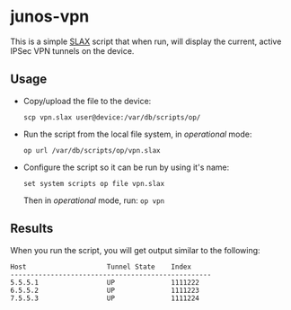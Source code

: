 # junos-vpn #

This is a simple [SLAX][1] script that when run, will display the current, active IPSec VPN tunnels on the device.

## Usage ##

* Copy/upload the file to the device:

    `scp vpn.slax user@device:/var/db/scripts/op/`

* Run the script from the local file system, in *_operational_* mode:

    `op url /var/db/scripts/op/vpn.slax`

* Configure the script so it can be run by using it's name:

    `set system scripts op file vpn.slax`

    Then in *_operational_* mode, run:
    `op vpn`

## Results ##

When you run the script, you will get output similar to the following:

    Host                    Tunnel State    Index
    --------------------------------------------------
    5.5.5.1                 UP              1111222
    6.5.5.2                 UP              1111223
    7.5.5.3                 UP              1111224


[1]: http://code.google.com/p/libslax   "SLAX"